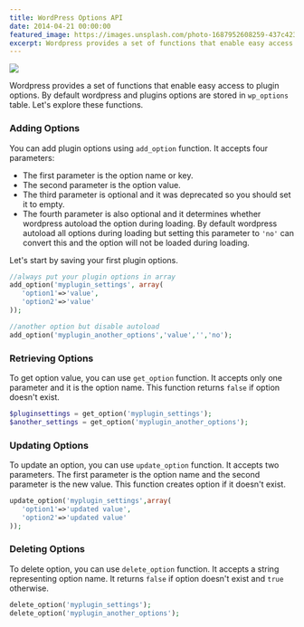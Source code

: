 ```yaml
---
title: WordPress Options API
date: 2014-04-21 00:00:00
featured_image: https://images.unsplash.com/photo-1687952608259-437c4233876d
excerpt: Wordpress provides a set of functions that enable easy access to plugin options. By default wordpress and plugins options are stored in `wp_options` table. Let's explore these functions.
---
```


![](https://images.unsplash.com/photo-1687952608259-437c4233876d)

Wordpress provides a set of functions that enable easy access to plugin options. By default wordpress and plugins options are stored in `wp_options` table. Let's explore these functions.

### Adding Options

You can add plugin options using `add_option` function. It accepts four parameters:

- The first parameter is the option name or key.
- The second parameter is the option value.
- The third parameter is optional and it was deprecated so you should set it to empty.
- The fourth parameter is also optional and it determines whether wordpress autoload the option during loading. By default wordpress autoload all options during loading but setting this parameter to `'no'` can convert this and the option will not be loaded during loading.

Let's start by saving your first plugin options.

```php
//always put your plugin options in array
add_option('myplugin_settings', array(
   'option1'=>'value',
   'option2'=>'value'
));

//another option but disable autoload
add_option('myplugin_another_options','value','','no');
```

### Retrieving Options

To get option value, you can use `get_option` function. It accepts only one parameter and it is the option name. This function returns `false` if option doesn't exist.

```php
$pluginsettings = get_option('myplugin_settings');
$another_settings = get_option('myplugin_another_options');
```

### Updating Options

To update an option, you can use `update_option` function. It accepts two parameters. The first parameter is the option name and the second parameter is the new value. This function creates option if it doesn't exist.

```php
update_option('myplugin_settings',array(
   'option1'=>'updated value',
   'option2'=>'updated value'
));
```

### Deleting Options

To delete option, you can use `delete_option` function. It accepts a string representing option name. It returns `false` if option doesn't exist and `true` otherwise.

```php
delete_option('myplugin_settings');
delete_option('myplugin_another_options');
```